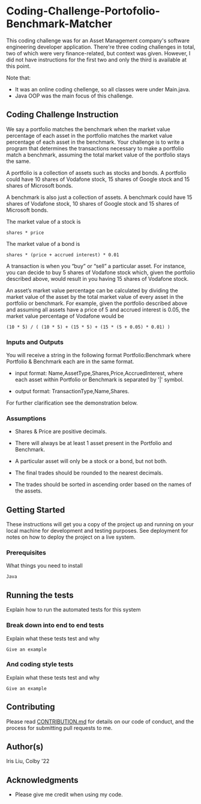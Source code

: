 # Coding-Challenge-Portofolio-Benchmark-Matcher

This coding challenge was for an Asset Management company's software engineering developer application. There're three coding challenges in total, two of which were very finance-related, but context was given. However, I did not have instructions for the first two and only the third is available at this point.

Note that:
* It was an online coding chellenge, so all classes were under Main.java. 
* Java OOP was the main focus of this challenge.


## Coding Challenge Instruction

We say a portfolio matches the benchmark when the market value percentage of each asset in the portfolio matches the market value percentage of each asset in the benchmark. Your challenge is to write a program that determines the transactions necessary to make a portfolio match a benchmark, assuming the total market value of the portfolio stays the same.

A portfolio is a collection of assets such as stocks and bonds. A portfolio could have 10 shares of Vodafone stock, 15 shares of Google stock and 15 shares of Microsoft bonds.

A benchmark is also just a collection of assets. A benchmark could have 15 shares of Vodafone stock, 10 shares of Google stock and 15 shares of Microsoft bonds.

The market value of a stock is

```
shares * price
```

The market value of a bond is

```
shares * (price + accrued interest) * 0.01
```

A transaction is when you “buy” or “sell” a particular asset. For instance, you can decide to buy 5 shares of Vodafone stock which, given the portfolio described above, would result in you having 15 shares of Vodafone stock.

An asset’s market value percentage can be calculated by dividing the market value of the asset by the total market value of every asset in the portfolio or benchmark. For example, given the portfolio described above and assuming all assets have a price of 5 and accrued interest is 0.05, the market value percentage of Vodafone would be

```
(10 * 5) / ( (10 * 5) + (15 * 5) + (15 * (5 + 0.05) * 0.01) )
```

### Inputs and Outputs

You will receive a string in the following format Portfolio:Benchmark where Portfolio & Benchmark each are in the same format.

* input format: Name,AssetType,Shares,Price,AccruedInterest, where each asset within Portfolio or Benchmark is separated by '|' symbol.

* output format: TransactionType,Name,Shares. 

For further clarification see the demonstration below. 

### Assumptions

* Shares & Price are positive decimals.

* There will always be at least 1 asset present in the Portfolio and Benchmark.

* A particular asset will only be a stock or a bond, but not both.

* The final trades should be rounded to the nearest decimals.

* The trades should be sorted in ascending order based on the names of the assets.


## Getting Started

These instructions will get you a copy of the project up and running on your local machine for development and testing purposes. See deployment for notes on how to deploy the project on a live system.

### Prerequisites

What things you need to install

```
Java
```

## Running the tests

Explain how to run the automated tests for this system

### Break down into end to end tests

Explain what these tests test and why

```
Give an example
```

### And coding style tests

Explain what these tests test and why

```
Give an example
```

## Contributing

Please read [CONTRIBUTION.md](https://github.com/irises0605/Contribution) for details on our code of conduct, and the process for submitting pull requests to me.

## Author(s)

Iris Liu, Colby '22


## Acknowledgments

* Please give me credit when using my code. 
